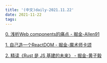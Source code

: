 ```yaml
---
title: '(中文)daily-2021.11.22'
date: 2021-11-22
tags:
---
```


[0. 浅析Web components的痛点 - 掘金-Allen91](https://juejin.cn/post/7029224164506468388)

[1. 自己造一个ReactDOM - 掘金-魔术师卡颂](https://juejin.cn/post/7033365288116879390)

[2. 精读《Rust 是 JS 基建的未来》 - 掘金-黄子毅](https://juejin.cn/post/7033196853218770980)